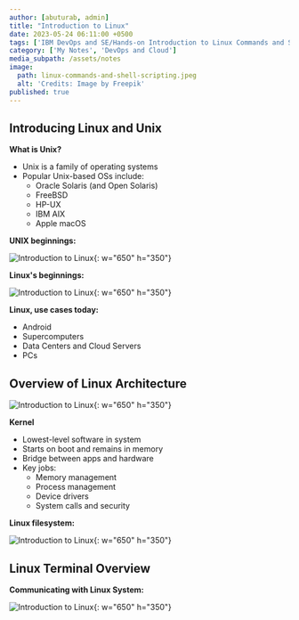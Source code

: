 ```yaml
---
author: [abuturab, admin]
title: "Introduction to Linux"
date: 2023-05-24 06:11:00 +0500
tags: ['IBM DevOps and SE/Hands-on Introduction to Linux Commands and Shell Scripting']
category: ['My Notes', 'DevOps and Cloud']
media_subpath: /assets/notes
image:
  path: linux-commands-and-shell-scripting.jpeg
  alt: 'Credits: Image by Freepik'
published: true
---
```


## **Introducing Linux and Unix**
  
  **What is Unix?**
- Unix is a family of operating systems
- Popular Unix-based OSs include:
	- Oracle Solaris (and Open Solaris)
	- FreeBSD
	- HP-UX
	- IBM AIX
	- Apple macOS
	  
**UNIX beginnings:**

![Introduction to Linux](Introduction%20to%20Linux.png){: w="650" h="350"}

**Linux's beginnings:**

![Introduction to Linux](Introduction%20to%20Linux-1.png){: w="650" h="350"}

**Linux, use cases today:**
- Android
- Supercomputers
- Data Centers and Cloud Servers
- PCs

## **Overview of Linux Architecture**

![Introduction to Linux](Introduction%20to%20Linux-2.png){: w="650" h="350"}
  
  **Kernel**
- Lowest-level software in system
- Starts on boot and remains in memory
- Bridge between apps and hardware
- Key jobs:
	- Memory management
	- Process management
	- Device drivers
	- System calls and security

**Linux filesystem:**

![Introduction to Linux](Introduction%20to%20Linux-3.png){: w="650" h="350"}

## **Linux Terminal Overview**
  
**Communicating with Linux System:**

![Introduction to Linux](Introduction%20to%20Linux-4.png){: w="650" h="350"}